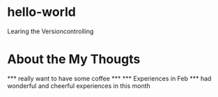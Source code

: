 # hello-world
Learing the Versioncontrolling
# About the My Thougts
*** really want to have some coffee ***
*** Experiences in Feb ***
had wonderful and cheerful experiences in this month
